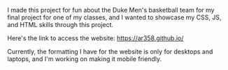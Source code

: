 I made this project for fun about the Duke Men's basketball team for my final project for one of my classes,
and I wanted to showcase my CSS, JS, and HTML skills through this project.

Here's the link to access the website: https://ar358.github.io/

Currently, the formatting I have for the website is only for desktops and laptops,
and I'm working on making it mobile friendly. 